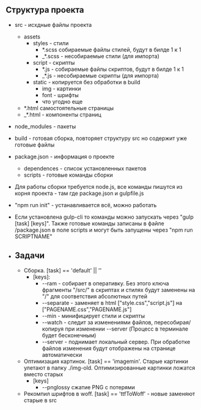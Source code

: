 ## Структура проекта
-  src - исхдные файлы проекта
   -  assets
      -  styles - стили
         -  *.scss собираемые файлы стилей, будут в билде 1 к 1
         -  _*.scss - несобираемые стили (для импорта)
      - script - скрипты
         -  *.js - собираемые файлы скриптов, будут в билде 1 к 1
         -  _*.js - несобираемые скрипты (для импорта)
      -  static - копируется без обработки в build
         -  img - картинки
         -  font - шрифты
         -  что угодно еще
   - *.html самостоятельные страницы
   - _*.html - компоненты страниц
-  node_modules - пакеты
-  build - готовая сборка, повторяет структуру src но содержит уже готовые файлы
-  package.json - информация о проекте
   - dependences - список установленных пакетов
   - scripts - готовые команды сборки

- Для работы сборки требуется node.js, все команды пишутся из корня проекта - там где package.json и gulpfile.js
- "npm run init" - устанавливается всё, можно работать
- Если установлена gulp-cli то команды можно запускать через "gulp [task] [keys]". Также готовые команды записаны в файле /package.json в поле scripts и могут быть запущены через "npm run SCRIPTNAME"

- ## Задачи
   - Сборка. [task] == 'default' || ''
      - [keys]:
         - --ram - собирает в оперативку. Без этого ключа фрагменты "/src/" в скриптах и стилях будут заменены на "/" для соответствия абсолютных путей
         - --separate - заменяет в html ["style.css","script.js"] на ["PAGENAME.css","PAGENAME.js"]
         - --min - минифицирует стили и скрипты
         - --watch - следит за изменениями файлов, пересобирая/копируя при изменении --server (Процесс в терминале будет бесконечным)
         - --server - поднимает локальный сервер. При обработке файлов изменения будут отображены на странице автоматически
   - Оптимизация картинок. [task] == 'imagemin'. Старые картинки улетают в папку ./img-old. Оптимизированные картинки ложатся вместо старых
      - [keys]
         - --pnglossy сжатие PNG с потерями
   - Рекомпил шрифтов в woff. [task] == 'ttfToWoff' - новые заменяют старые в src
